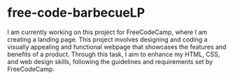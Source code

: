 # free-code-barbecueLP
I am currently working on this project for FreeCodeCamp, where I am creating a landing page. This project involves designing and coding a visually appealing and functional webpage that showcases the features and benefits of a product. Through this task, I aim to enhance my HTML, CSS, and web design skills, following the guidelines and requirements set by FreeCodeCamp.